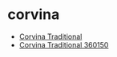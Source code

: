 # corvina

 * [Corvina Traditional](../../index/c/corvina-traditional-360150.json)
 * [Corvina Traditional 360150](../../index/c/corvina-traditional-360150.json)
